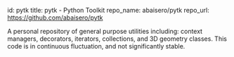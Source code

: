 id: pytk
title: pytk - Python Toolkit
repo_name: abaisero/pytk
repo_url: https://github.com/abaisero/pytk


A personal repository of general purpose utilities including: context managers,
decorators, iterators, collections, and 3D geometry classes.  This code is in
continuous fluctuation, and not significantly stable.

